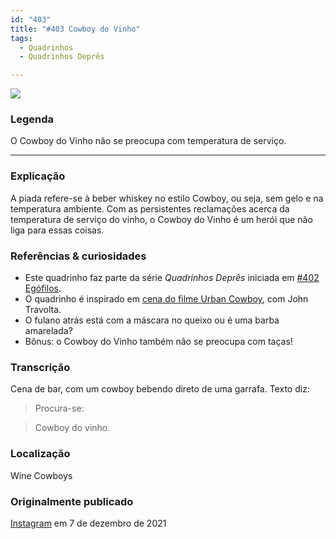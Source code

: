 ```yaml
---
id: "403"
title: "#403 Cowboy do Vinho"
tags:
  - Quadrinhos
  - Quadrinhos Deprês

---
```


![](https://bebiodicionario-com.s3.amazonaws.com/media/posts/202112/264225174_586173499143675_5952985702071519087_n_17977767004450635.jpg)

### Legenda

O Cowboy do Vinho não se preocupa com temperatura de serviço.

---

### Explicação

A piada refere-se à beber whiskey no estilo Cowboy, ou seja, sem gelo e na temperatura ambiente. Com as persistentes reclamações acerca da temperatura de serviço do vinho, o Cowboy do Vinho é um herói que não liga para essas coisas.

### Referências & curiosidades
- Este quadrinho faz parte da série *Quadrinhos Deprês* iniciada em [#402 Egófilos](bod402/).
- O quadrinho é inspirado em [cena do filme Urban Cowboy](https://images.mubicdn.net/images/film/37659/cache-27537-1580947770/image-w1280.jpg), com John Travolta.
- O fulano atrás está com a máscara no queixo ou é uma barba amarelada?
- Bônus: o Cowboy do Vinho também não se preocupa com taças!


### Transcrição
Cena de bar, com um cowboy bebendo direto de uma garrafa.
Texto diz:
> Procura-se:

> Cowboy do vinho.

### Localização

Wine Cowboys

### Originalmente publicado 

[Instagram](https://www.instagram.com/p/CXXGO1UsoxV/) em 7 de dezembro de 2021

